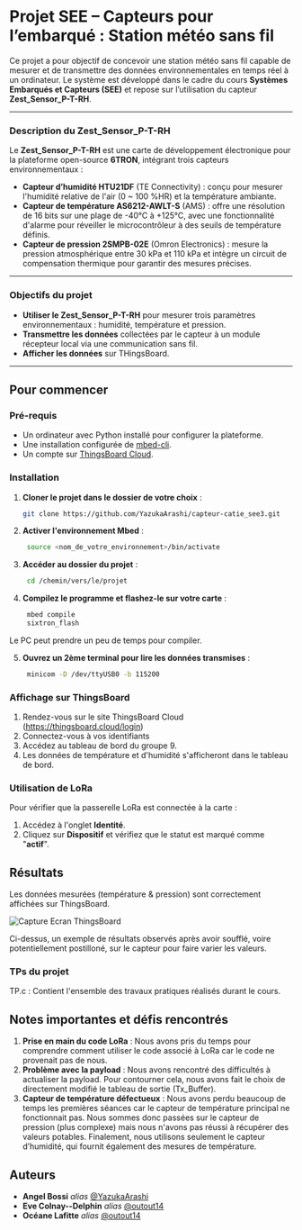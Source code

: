 # Projet SEE – Capteurs pour l’embarqué : Station météo sans fil
<!-- ajouter lien pour dire à partir de où lire -->

Ce projet a pour objectif de concevoir une station météo sans fil capable de mesurer et de transmettre des données environnementales en temps réel à un ordinateur. Le système est développé dans le cadre du cours **Systèmes Embarqués et Capteurs (SEE)** et repose sur l’utilisation du capteur **Zest_Sensor_P-T-RH**.

---

### Description du Zest_Sensor_P-T-RH

Le **Zest_Sensor_P-T-RH** est une carte de développement électronique pour la plateforme open-source **6TRON**, intégrant trois capteurs environnementaux :
- **Capteur d’humidité HTU21DF** (TE Connectivity) : conçu pour mesurer l'humidité relative de l'air (0 ~ 100 %HR) et la température ambiante.
- **Capteur de température AS6212-AWLT-S** (AMS) : offre une résolution de 16 bits sur une plage de -40°C à +125°C, avec une fonctionnalité d'alarme pour réveiller le microcontrôleur à des seuils de température définis.
- **Capteur de pression 2SMPB-02E** (Omron Electronics) : mesure la pression atmosphérique entre 30 kPa et 110 kPa et intègre un circuit de compensation thermique pour garantir des mesures précises.

---

### Objectifs du projet

- **Utiliser le Zest_Sensor_P-T-RH** pour mesurer trois paramètres environnementaux : humidité, température et pression.
- **Transmettre les données** collectées par le capteur à un module récepteur local via une communication sans fil.
- **Afficher les données** sur THingsBoard.

---

## Pour commencer

### Pré-requis

- Un ordinateur avec Python installé pour configurer la plateforme.  
- Une installation configurée de [mbed-cli](https://os.mbed.com/docs/mbed-os/v6.15/tools/setup.html).  
- Un compte sur [ThingsBoard Cloud](https://thingsboard.cloud).

### Installation

1. **Cloner le projet dans le dossier de votre choix** :  
   ```bash
   git clone https://github.com/YazukaArashi/capteur-catie_see3.git
2. **Activer l'environnement Mbed** :
   ```bash
    source <nom_de_votre_environnement>/bin/activate
3. **Accéder au dossier du projet** :
   ```bash
    cd /chemin/vers/le/projet
4. **Compilez le programme et flashez-le sur votre carte** :
   ```bash
    mbed compile
    sixtron_flash

Le PC peut prendre un peu de temps pour compiler.

5. **Ouvrez un 2ème terminal pour lire les données transmises** :
   ```bash
    minicom -D /dev/ttyUSB0 -b 115200

### Affichage sur ThingsBoard
1. Rendez-vous sur le site ThingsBoard Cloud (https://thingsboard.cloud/login)
2. Connectez-vous à vos identifiants
3. Accédez au tableau de bord du groupe 9.
4. Les données de température et d'humidité s'afficheront dans le tableau de bord. 

### Utilisation de LoRa
Pour vérifier que la passerelle LoRa est connectée à la carte :
1. Accédez à l'onglet **Identité**.
2. Cliquez sur **Dispositif** et vérifiez que le statut est marqué comme "**actif**". 

## Résultats
Les données mesurées (température & pression) sont correctement affichées sur ThingsBoard. 

![Capture Ecran ThingsBoard](THINGSBOARD7.png)

Ci-dessus, un exemple de résultats observés après avoir soufflé, voire potentiellement postilloné, sur le capteur pour faire varier les valeurs. 

### TPs du projet
TP.c : Contient l'ensemble des travaux pratiques réalisés durant le cours. 

## Notes importantes et défis rencontrés
1. **Prise en main du code LoRa** : Nous avons pris du temps pour comprendre comment utiliser le code associé à LoRa car le code ne provenait pas de nous.
2. **Problème avec la payload** : Nous avons rencontré des difficultés à actualiser la payload. Pour contourner cela, nous avons fait le choix de directement modifié le tableau de sortie (Tx_Buffer).
3. **Capteur de température défectueux** : Nous avons perdu beaucoup de temps les premières séances car le capteur de température principal ne fonctionnait pas. Nous sommes donc passées sur le capteur de pression (plus complexe) mais nous n'avons pas réussi à récupérer des valeurs potables. Finalement, nous utilisons seulement le capteur d’humidité, qui fournit également des mesures de température.

## Auteurs
* **Angel Bossi** _alias_ [@YazukaArashi](https://github.com/nbossi)
* **Eve Colnay--Delphin** _alias_ [@outout14](https://github.com/YazukaArashi)
* **Océane Lafitte** _alias_ [@outout14](https://github.com/oceanel33)


